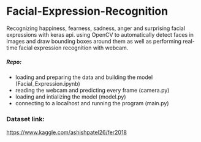 # Facial-Expression-Recognition
Recognizing happiness, fearness, sadness, anger and surprising facial expressions with keras api.
using OpenCV to automatically detect faces in images and draw bounding boxes around them as well as
performing real-time facial expression recognition with webcam.

##### Repo:
- loading and preparing the data and building the model (Facial_Expression.ipynb) <br>
- reading the webcam and predicting every frame (camera.py) <br>
- loading and intializing the model (model.py) <br>
- connecting to a localhost and running the program (main.py) <br>

### Dataset link:
https://www.kaggle.com/ashishpatel26/fer2018

